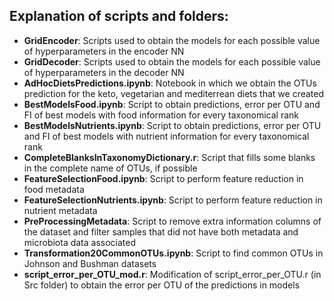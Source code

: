 ## Explanation of scripts and folders:
 - **GridEncoder**: Scripts used to obtain the models for each possible value of hyperparameters in the encoder NN
 - **GridDecoder**: Scripts used to obtain the models for each possible value of hyperparameters in the decoder NN
 - **AdHocDietsPredictions.ipynb**: Notebook in which we obtain the OTUs prediction for the keto, vegetarian and mediterrean diets that we created
 - **BestModelsFood.ipynb**: Script to obtain predictions, error per OTU and FI of best models with food information for every taxonomical rank
 - **BestModelsNutrients.ipynb**: Script to obtain predictions, error per OTU and FI of best models with nutrient information for every taxonomical rank
 - **CompleteBlanksInTaxonomyDictionary.r**: Script that fills some blanks in the complete name of OTUs, if possible
 - **FeatureSelectionFood.ipynb**: Script to perform feature reduction in food metadata
 - **FeatureSelectionNutrients.ipynb**: Script to perform feature reduction in nutrient metadata
 - **PreProcessingMetadata**: Script to remove extra information columns of the dataset and filter samples that did not have both metadata and microbiota data associated
 - **Transformation20CommonOTUs.ipynb**: Script to find common OTUs in Johnson and Bushman datasets
 - **script_error_per_OTU_mod.r**: Modification of script_error_per_OTU.r (in Src folder) to obtain the error per OTU of the predictions in models

